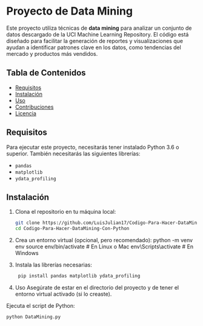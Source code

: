 # Proyecto de Data Mining

Este proyecto utiliza técnicas de **data mining** para analizar un conjunto de datos descargado de la UCI Machine Learning Repository. El código está diseñado para facilitar la generación de reportes y visualizaciones que ayudan a identificar patrones clave en los datos, como tendencias del mercado y productos más vendidos.

## Tabla de Contenidos

- [Requisitos](#requisitos)
- [Instalación](#instalación)
- [Uso](#uso)
- [Contribuciones](#contribuciones)
- [Licencia](#licencia)

## Requisitos

Para ejecutar este proyecto, necesitarás tener instalado Python 3.6 o superior. También necesitarás las siguientes librerías:

- `pandas`
- `matplotlib`
- `ydata_profiling`

## Instalación

1. Clona el repositorio en tu máquina local:
   ```bash
   git clone https://github.com/LuisJulian17/Codigo-Para-Hacer-DataMining-Con-Python.git
   cd Codigo-Para-Hacer-DataMining-Con-Python

2. Crea un entorno virtual (opcional, pero recomendado):
python -m venv env
source env/bin/activate  # En Linux o Mac
env\Scripts\activate  # En Windows

3. Instala las librerías necesarias:
   ```bash
    pip install pandas matplotlib ydata_profiling
   
4. Uso
Asegúrate de estar en el directorio del proyecto y de tener el entorno virtual activado (si lo creaste).

Ejecuta el script de Python:
   ```bash
   python DataMining.py

